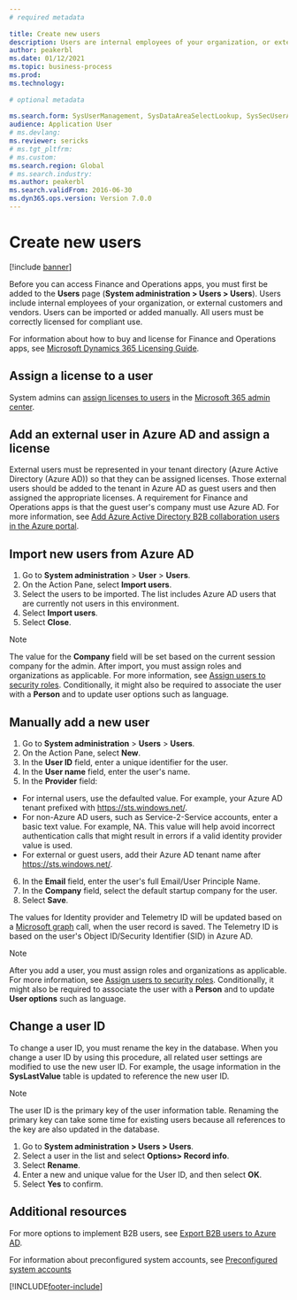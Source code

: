 ```yaml
--- 
# required metadata 
 
title: Create new users
description: Users are internal employees of your organization, or external customers and vendors, who require access to the system to perform their jobs. 
author: peakerbl
ms.date: 01/12/2021
ms.topic: business-process 
ms.prod:  
ms.technology:  
 
# optional metadata 
 
ms.search.form: SysUserManagement, SysDataAreaSelectLookup, SysSecUserAddRoles, SysUserMSODSUserImport   
audience: Application User 
# ms.devlang:  
ms.reviewer: sericks
# ms.tgt_pltfrm:  
# ms.custom:  
ms.search.region: Global
# ms.search.industry: 
ms.author: peakerbl
ms.search.validFrom: 2016-06-30 
ms.dyn365.ops.version: Version 7.0.0 
---
```

# Create new users

[!include [banner](../../includes/banner.md)]

Before you can access Finance and Operations apps, you must first be added to the **Users** page (**System administration \> Users \> Users**). Users include internal employees of your organization, or external customers and vendors. Users can be imported or added manually. All users must be correctly licensed for compliant use.

For information about how to buy and license for Finance and Operations apps, see [Microsoft Dynamics 365 Licensing Guide](https://go.microsoft.com/fwlink/?LinkId=866544&amp;clcid=0x409).

## Assign a license to a user
System admins can [assign licenses to users](https://docs.microsoft.com/office365/admin/subscriptions-and-billing/assign-licenses-to-users?view=o365-worldwide) in the [Microsoft 365 admin center](https://docs.microsoft.com/office365/admin/admin-overview/about-the-admin-center?view=o365-worldwide).

## Add an external user in Azure AD and assign a license 
External users must be represented in your tenant directory (Azure Active Directory (Azure AD)) so that they can be assigned licenses. Those external users should be added to the tenant in Azure AD as guest users and then assigned the appropriate licenses. A requirement for Finance and Operations apps is that the guest user's company must use Azure AD. For more information, see [Add Azure Active Directory B2B collaboration users in the Azure portal](https://docs.microsoft.com/azure/active-directory/b2b/add-users-administrator).

## Import new users from Azure AD 
1. Go to **System administration** \> **User** \> **Users**.
2. On the Action Pane, select **Import users**.
3. Select the users to be imported. The list includes Azure AD users that are currently not users in this environment.
4. Select **Import users**.
5. Select **Close**.

> [!NOTE]
> The value for the **Company** field will be set based on the current session company for the admin. After import, you must assign roles and organizations as applicable. For more information, see [Assign users to security roles](assign-users-security-roles.md). Conditionally, it might also be required to associate the user with a **Person** and to update user options such as language.

## Manually add a new user
1. Go to **System administration** \> **Users** \> **Users**.
2. On the Action Pane, select **New**.
3. In the **User ID** field, enter a unique identifier for the user.   
4. In the **User name** field, enter the user's name.  
5. In the **Provider** field:
 - For internal users, use the defaulted value. For example, your Azure AD tenant prefixed with https://sts.windows.net/.  
 - For non-Azure AD users, such as Service-2-Service accounts, enter a basic text value. For example, NA. This value will help avoid incorrect authentication calls that might result in errors if a valid identity provider value is used.  
 - For external or guest users, add their Azure AD tenant name after https://sts.windows.net/.
6. In the **Email** field, enter the user's full Email/User Principle Name.  
7. In the **Company** field, select the default startup company for the user. 
8. Select **Save**.

The values for Identity provider and Telemetry ID will be updated based on a [Microsoft graph](https://docs.microsoft.com/graph/overview) call, when the user record is saved. The Telemetry ID is based on the user's Object ID/Security Identifier (SID) in Azure AD.

> [!NOTE]
> After you add a user, you must assign roles and organizations as applicable. For more information, see [Assign users to security roles](assign-users-security-roles.md). Conditionally, it might also be required to associate the user with a **Person** and to update **User options** such as language.

## Change a user ID
To change a user ID, you must rename the key in the database. When you change a user ID by using this procedure, all related user settings are modified to use the new user ID. For example, the usage information in the **SysLastValue** table is updated to reference the new user ID.

> [!NOTE]
> The user ID is the primary key of the user information table. Renaming the primary key can take some time for existing users because all references to the key are also updated in the database. 

1. Go to **System administration \> Users \> Users**.
2. Select a user in the list and select **Options\> Record info**.
3. Select **Rename**.
4. Enter a new and unique value for the User ID, and then select **OK**. 
5. Select **Yes** to confirm.

## Additional resources

For more options to implement B2B users, see [Export B2B users to Azure AD](../implement-b2b.md).

For information about preconfigured system accounts, see [Preconfigured system accounts](../pre-configured-system-accounts.md)


[!INCLUDE[footer-include](../../../../includes/footer-banner.md)]